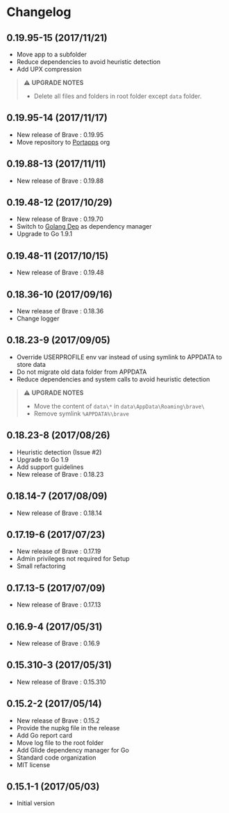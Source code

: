 # Changelog

## 0.19.95-15 (2017/11/21)

* Move app to a subfolder
* Reduce dependencies to avoid heuristic detection
* Add UPX compression

> :warning: **UPGRADE NOTES**
> * Delete all files and folders in root folder except `data` folder.

## 0.19.95-14 (2017/11/17)

* New release of Brave : 0.19.95
* Move repository to [Portapps](https://github.com/portapps) org

## 0.19.88-13 (2017/11/11)

* New release of Brave : 0.19.88

## 0.19.48-12 (2017/10/29)

* New release of Brave : 0.19.70
* Switch to [Golang Dep](https://github.com/golang/dep) as dependency manager
* Upgrade to Go 1.9.1

## 0.19.48-11 (2017/10/15)

* New release of Brave : 0.19.48

## 0.18.36-10 (2017/09/16)

* New release of Brave : 0.18.36
* Change logger

## 0.18.23-9 (2017/09/05)

* Override USERPROFILE env var instead of using symlink to APPDATA to store data
* Do not migrate old data folder from APPDATA
* Reduce dependencies and system calls to avoid heuristic detection

> :warning: **UPGRADE NOTES**
> * Move the content of `data\*` in `data\AppData\Roaming\brave\`
> * Remove symlink `%APPDATA%\brave`

## 0.18.23-8 (2017/08/26)

* Heuristic detection (Issue #2)
* Upgrade to Go 1.9
* Add support guidelines
* New release of Brave : 0.18.23

## 0.18.14-7 (2017/08/09)

* New release of Brave : 0.18.14

## 0.17.19-6 (2017/07/23)

* New release of Brave : 0.17.19
* Admin privileges not required for Setup
* Small refactoring

## 0.17.13-5 (2017/07/09)

* New release of Brave : 0.17.13

## 0.16.9-4 (2017/05/31)

* New release of Brave : 0.16.9

## 0.15.310-3 (2017/05/31)

* New release of Brave : 0.15.310

## 0.15.2-2 (2017/05/14)

* New release of Brave : 0.15.2
* Provide the nupkg file in the release
* Add Go report card
* Move log file to the root folder
* Add Glide dependency manager for Go
* Standard code organization
* MIT license

## 0.15.1-1 (2017/05/03)

* Initial version
